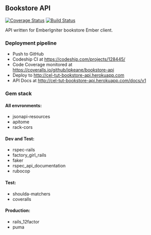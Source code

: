 ## Bookstore API
[![Coverage Status](https://coveralls.io/repos/github/jpkeane/bookstore-api/badge.svg?branch=master)](https://coveralls.io/github/jpkeane/bookstore-api?branch=master)
[![Build Status](https://codeship.com/projects/6ef78d80-a132-0133-f6b0-22cba843574f/status?branch=master)](https://codeship.com/projects/128445)

API written for EmberIgniter bookstore Ember client.

### Deployment pipeline

* Push to GitHub
* Codeship CI at https://codeship.com/projects/128445/
* Code Coverage monitored at https://coveralls.io/github/jpkeane/bookstore-api
* Deploy to http://cel-tut-bookstore-api.herokuapp.com
* API Docs at http://cel-tut-bookstore-api.herokuapp.com/docs/v1

### Gem stack

#### All envronments:

* jsonapi-resources
* apitome
* rack-cors

#### Dev and Test:
* rspec-rails
* factory_girl_rails
* faker
* rspec_api_documentation
* rubocop

#### Test:
* shoulda-matchers
* coveralls

#### Production:
* rails_12factor
* puma
